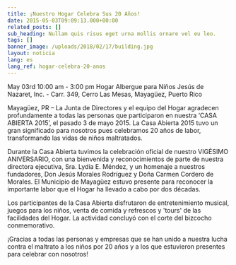 ```yaml
---
title: ¡Nuestro Hogar Celebra Sus 20 Años!
date: 2015-05-03T09:09:13.000+00:00
related_posts: []
sub_heading: Nullam quis risus eget urna mollis ornare vel eu leo.
tags: []
banner_image: /uploads/2018/02/17/building.jpg
layout: noticia
lang: es
lang_ref: hogar-celebra-20-anos
---
```

May 03rd 10:00 am - 3:00 pm
Hogar Albergue para Niños Jesús de Nazaret, Inc. - Carr. 349, Cerro Las Mesas, Mayagüez, Puerto Rico

Mayagüez, PR – La Junta de Directores y el equipo del Hogar agradecen profundamente a todas las personas que participaron en nuestra ‘CASA ABIERTA 2015’, el pasado 3 de mayo 2015. La Casa Abierta 2015 tuvo un gran significado para nosotros pues celebramos 20 años de labor, transformando las vidas de niños maltratados.

Durante la Casa Abierta tuvimos la celebración oficial de nuestro VIGÉSIMO ANIVERSARIO, con una bienvenida y reconocimientos de parte de nuestra directora ejecutiva, Sra. Lydia E. Méndez, y un homenaje a nuestros fundadores, Don Jesús Morales Rodríguez y Doña Carmen Cordero de Morales. El Municipio de Mayagüez estuvo presente para reconocer la importante labor que el Hogar ha llevado a cabo por dos décadas.

Los participantes de la Casa Abierta disfrutaron de entretenimiento musical, juegos para los niños, venta de comida y refrescos y 'tours' de las facilidades del Hogar. La actividad concluyó con el corte del bizcocho conmemorativo.

¡Gracias a todas las personas y empresas que se han unido a nuestra lucha contra el maltrato a los niños por 20 años y a los que estuvieron presentes para celebrar con nosotros!